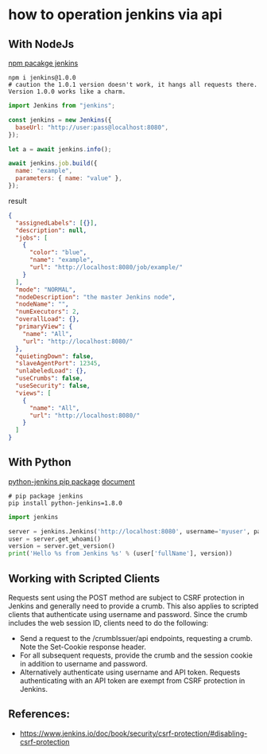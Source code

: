 # how to operation jenkins via api

## With NodeJs
[npm pacakge jenkins](https://github.com/silas/node-jenkins) 
```shell
npm i jenkins@1.0.0
# caution the 1.0.1 version doesn't work, it hangs all requests there. Version 1.0.0 works like a charm.

```
```javascript
import Jenkins from "jenkins";

const jenkins = new Jenkins({
  baseUrl: "http://user:pass@localhost:8080",
});

let a = await jenkins.info();

await jenkins.job.build({
  name: "example",
  parameters: { name: "value" },
});
```

result 
```json
{
  "assignedLabels": [{}],
  "description": null,
  "jobs": [
    {
      "color": "blue",
      "name": "example",
      "url": "http://localhost:8080/job/example/"
    }
  ],
  "mode": "NORMAL",
  "nodeDescription": "the master Jenkins node",
  "nodeName": "",
  "numExecutors": 2,
  "overallLoad": {},
  "primaryView": {
    "name": "All",
    "url": "http://localhost:8080/"
  },
  "quietingDown": false,
  "slaveAgentPort": 12345,
  "unlabeledLoad": {},
  "useCrumbs": false,
  "useSecurity": false,
  "views": [
    {
      "name": "All",
      "url": "http://localhost:8080/"
    }
  ]
}
```

## With Python

[python-jenkins pip package](https://opendev.org/jjb/python-jenkins)
[document](https://python-jenkins.readthedocs.io/en/latest/examples.html)

```shell
# pip package jenkins
pip install python-jenkins=1.8.0
```

```python
import jenkins

server = jenkins.Jenkins('http://localhost:8080', username='myuser', password='mypassword')
user = server.get_whoami()
version = server.get_version()
print('Hello %s from Jenkins %s' % (user['fullName'], version))

```



## Working with Scripted Clients
Requests sent using the POST method are subject to CSRF protection in Jenkins and generally need to provide a crumb. This also applies to scripted clients that authenticate using username and password. Since the crumb includes the web session ID, clients need to do the following:

- Send a request to the /crumbIssuer/api endpoints, requesting a crumb. Note the Set-Cookie response header.
- For all subsequent requests, provide the crumb and the session cookie in addition to username and password.
- Alternatively authenticate using username and API token. Requests authenticating with an API token are exempt from CSRF protection in Jenkins.

## References:

- https://www.jenkins.io/doc/book/security/csrf-protection/#disabling-csrf-protection